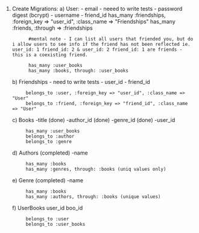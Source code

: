 1) Create Migrations: 
	a) User: - email - neeed to write tests
			 - password digest (bcrypt)
			 - username
			 - friend_id
			 has_many :friendships, :foreign_key => "user_id", :class_name => "Friendships"
			 has_many :friends, :through => :friendships

			 #mental note - I can list all users that friended you, but do i allow users to see info if the friend has not been reflected ie. user_id: 1 friend_id: 2 & user_id: 2 friend_id: 1 are friends - this is a coexisting friend.

			 has_many :user_books
			 has_many :books, through: :user_books

	b) Friendships - need to write tests
			- user_id
			- friend_id

			belongs_to :user, :foreign_key => "user_id", :class_name => "User"
			belongs_to :friend, :foreign_key => "friend_id", :class_name => "User"  

	c) Books
			-title (done)
			-author_id (done)
			-genre_id (done)
			-user_id

			has_many :user_books
			belongs_to :author
			belongs_to :genre

	d) Authors (completed)
			-name

			has_many :books
			has_many :genres, through: :books (uniq values only)
 
	e) Genre (completed)
			-name

			has_many :books
			has_many :authors, through: :books (unique values)

	f) UserBooks
			user_id
			boo_id

			belongs_to :user
			belongs_to :user_books

			 
			 
